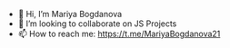 - 👋 Hi, I’m Mariya Bogdanova
- 💞️ I’m looking to collaborate on JS Projects
- 📫 How to reach me: https://t.me/MariyaBogdanova21
<!---
Mariya-Bogdanova/Mariya-Bogdanova is a ✨ special ✨ repository because its `README.md` (this file) appears on your GitHub profile.
You can click the Preview link to take a look at your changes.
--->
